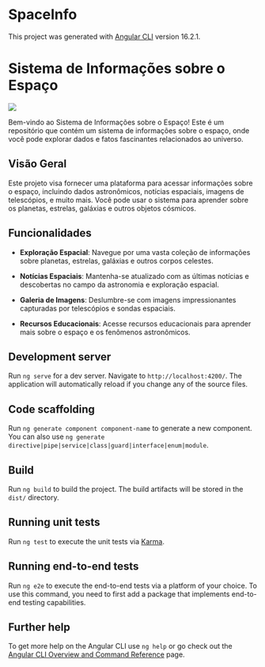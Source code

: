 # SpaceInfo

This project was generated with [Angular CLI](https://github.com/angular/angular-cli) version 16.2.1.

# Sistema de Informações sobre o Espaço
<img src="https://www.google.com/url?sa=i&url=https%3A%2F%2Fdasartes.com.br%2Fde-arte-a-z%2Fnasa-apresenta-as-fotos-mais-detalhadas-ja-tiradas-do-espaco-profundo%2F&psig=AOvVaw0r0h_c5OghHW0nXm-sdRtd&ust=1698236114681000&source=images&cd=vfe&ved=0CBEQjRxqFwoTCKDqzNPUjoIDFQAAAAAdAAAAABAE">


Bem-vindo ao Sistema de Informações sobre o Espaço! Este é um repositório que contém um sistema de informações sobre o espaço, onde você pode explorar dados e fatos fascinantes relacionados ao universo.

## Visão Geral

Este projeto visa fornecer uma plataforma para acessar informações sobre o espaço, incluindo dados astronômicos, notícias espaciais, imagens de telescópios, e muito mais. Você pode usar o sistema para aprender sobre os planetas, estrelas, galáxias e outros objetos cósmicos.

## Funcionalidades

- **Exploração Espacial**: Navegue por uma vasta coleção de informações sobre planetas, estrelas, galáxias e outros corpos celestes.

- **Notícias Espaciais**: Mantenha-se atualizado com as últimas notícias e descobertas no campo da astronomia e exploração espacial.

- **Galeria de Imagens**: Deslumbre-se com imagens impressionantes capturadas por telescópios e sondas espaciais.

- **Recursos Educacionais**: Acesse recursos educacionais para aprender mais sobre o espaço e os fenômenos astronômicos.

## Development server

Run `ng serve` for a dev server. Navigate to `http://localhost:4200/`. The application will automatically reload if you change any of the source files.

## Code scaffolding

Run `ng generate component component-name` to generate a new component. You can also use `ng generate directive|pipe|service|class|guard|interface|enum|module`.

## Build

Run `ng build` to build the project. The build artifacts will be stored in the `dist/` directory.

## Running unit tests

Run `ng test` to execute the unit tests via [Karma](https://karma-runner.github.io).

## Running end-to-end tests

Run `ng e2e` to execute the end-to-end tests via a platform of your choice. To use this command, you need to first add a package that implements end-to-end testing capabilities.

## Further help

To get more help on the Angular CLI use `ng help` or go check out the [Angular CLI Overview and Command Reference](https://angular.io/cli) page.
